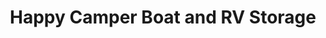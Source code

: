 ---
title: "Happy Camper Boat and RV Storage"
url: /georgetown/happy-camper-boat-and-rv-storage/
shop: Mieten
---